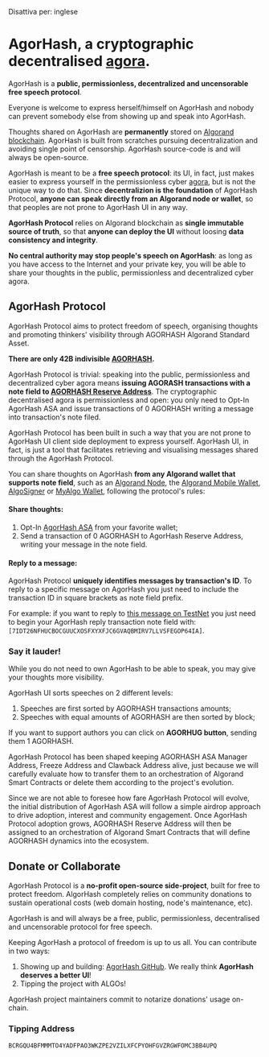 Disattiva per: inglese
# AgorHash, a cryptographic decentralised [agora](https://en.wikipedia.org/wiki/Agora).

AgorHash is a **public, permissionless, decentralized and uncensorable free speech protocol**.

Everyone is welcome to express herself/himself on AgorHash and nobody can prevent somebody else from showing up and speak into AgorHash.

Thoughts shared on AgorHash are **permanently** stored on [Algorand blockchain](https://algorand.foundation/). AgorHash is built from scratches pursuing decentralization and avoiding single point of censorship. AgorHash source-code is and will always be open-source.

AgorHash is meant to be a **free speech protocol**: its UI, in fact, just makes easier to express yourself in the permissionless cyber [agora](https://en.wikipedia.org/wiki/Agora), but is not the unique way to do that. Since **decentralizion is the foundation** of AgorHash Protocol, **anyone can speak directly from an Algorand node or wallet**, so that peoples are not prone to AgorHash UI in any way.

**AgorHash Protocol** relies on Algorand blockchain as **single immutable source of truth**, so that **anyone can deploy the UI** without loosing **data consistency and integrity**.

**No central authority may stop people's speech on AgorHash**: as long as you have access to the Internet and your private key, you will be able to share your thoughts in the public, permissionless and decentralized cyber agora.

## AgorHash Protocol

AgorHash Protocol aims to protect freedom of speech, organising thoughts and promoting thinkers' visibility through AGORHASH Algorand Standard Asset.

**There are only 42B indivisible [AGORHASH](https://algoexplorer.io/asset/196447496).**

AgorHash Protocol is trivial: speaking into the public, permissionless and decentralized cyber agora means **issuing AGORASH transactions with a note field to [AGORHASH Reserve Address](https://algoexplorer.io/address/BCRGQU4BFMMMTO4YADFPAO3WKZPE2VZILXFCPYOHFGVZRGWFOMC3BB4UPQ)**. The cryptographic decentralised agora is permissionless and open: you only need to Opt-In AgorHash ASA and issue transactions of 0 AGORHASH writing a message into transaction's note filed.

AgorHash Protocol has been built in such a way that you are not prone to AgorHash UI client side deployment to express yourself. AgorHash UI, in fact, is just a tool that facilitates retrieving and visualising messages shared through the AgorHash Protocol.

You can share thoughts on AgorHash **from any Algorand wallet that supports note field**, such as an [Algorand Node](https://developer.algorand.org/docs/run-a-node/setup/install/), the [Algorand Mobile Wallet](https://algorandwallet.com/), [AlgoSigner](https://www.purestake.com/technology/algosigner/) or [MyAlgo Wallet](https://wallet.myalgo.com/home), following the protocol's rules:

#### Share thoughts:

1. Opt-In [AgorHash ASA](https://algoexplorer.io/asset/196447496) from your favorite wallet;
2. Send a transaction of 0 AGORHASH to AgorHash Reserve Address, writing your message in the note field.

#### Reply to a message:

AgorHash Protocol **uniquely identifies messages by transaction's ID**. To reply to a specific message on AgorHash you just need to include the transaction ID in square brackets as note field prefix.

For example: if you want to reply to [this message on TestNet](https://testnet.algoexplorer.io/tx/7IDT26NFHUCBOCGUUCXOSFXYXFJC6GVAQBMIRV7LLVSFEGOP64IA) you just need to begin your AgorHash reply transaction note field with: `[7IDT26NFHUCBOCGUUCXOSFXYXFJC6GVAQBMIRV7LLVSFEGOP64IA]`.

### Say it lauder!

While you do not need to own AgorHash to be able to speak, you may give your thoughts more visibility.

AgorHash UI sorts speeches on 2 different levels:

1. Speeches are first sorted by AGORHASH transactions amounts;
2. Speeches with equal amounts of AGORHASH are then sorted by block;

If you want to support authors you can click on **AGORHUG button**, sending them 1 AGORHASH.

AgorHash Protocol has been shaped keeping AGORHASH ASA Manager Address, Freeze Address and Clawback Address alive, just because we will carefully evaluate how to transfer them to an orchestration of Algorand Smart Contracts or delete them according to the project's evolution.

Since we are not able to foresee how fare AgorHash Protocol will evolve, the initial distribution of AgorHash ASA will follow a simple airdrop approach to drive adoption, interest and community engagement. Once AgorHash Protocol adoption grows, AGORHASH Reserve Address will then be assigned to an orchestration of Algorand Smart Contracts that will define AGORHASH dynamics into the ecosystem.

## Donate or Collaborate

AgorHash Protocol is a **no-profit open-source side-project**, built for free to protect freedom. AlgorHash completely relies on community donations to sustain operational costs (web domain hosting, node's maintenance, etc).

AgorHash is and will always be a free, public, permissionless, decentralised and uncensorable protocol for free speech.

Keeping AgorHash a protocol of freedom is up to us all. You can contribute in two ways:

1. Showing up and building: [AgorHash GitHub](https://github.com/bafio89/agorhash). We really think **AgorHash deserves a better UI**!
2. Tipping the project with ALGOs!

AgorHash project maintainers commit to notarize donations' usage on-chain.

### Tipping Address

`BCRGQU4BFMMMTO4YADFPAO3WKZPE2VZILXFCPYOHFGVZRGWFOMC3BB4UPQ`